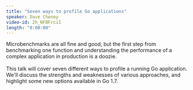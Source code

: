 ```yaml
---
title: "Seven ways to profile Go applications"
speaker: Dave Cheney
video-id: 2h_NFBFrciI
length: "0:00:00"
---
```

Microbenchmarks are all fine and good, but the first step from benchmarking one function and understanding the performance of a complex application in production is a doozie.<BR><BR>This talk will cover seven different ways to profile a running Go application. We'll discuss the strengths and weaknesses of various approaches, and highlight some new options available in Go 1.7.